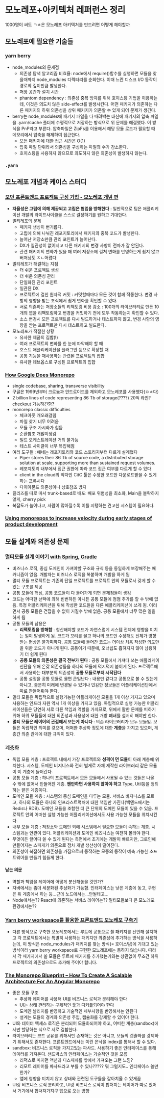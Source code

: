 # 모노레포+아키텍처 레퍼런스 정리

1000명이 써도 ㄱㅊ은 모노레포 아키텍처를 만드려면 어떻게 해야할까

## 모노레포에 필요한 기술들

### yarn berry

- node_modules의 문제점
  - 의존성 탐색 알고리즘 비효율: node에서 require()함수를 실행하면 모듈을 찾을때까지 node_modules 디렉터리를 순회한다. 이때 느린 디스크 I/O 동작이 경로의 깊이만큼 발생한다.
  - 저장 공간과 설치 시간
  - phantom dependency : 의존성 중복 방지를 위해 호이스팅 기법을 이용하는데, 이것은 의도치 않은 side-effect를 발생시킨다. 어떤 패키지가 의존하는 다른 패키지의 하위 의존성을 상위 패키지가 의존할 수 있게 되어 문제가 생긴다.
- berry는 node_modules에 패키지 파일을 다 때려박는 대신에 패키지의 압축 파일을 .yarn/cache 폴더에 수평적으로 저장하는 방식으로 위 문제를 해결했다. 이 방식을 PnP라고 부른다. 압축파일은 ZipFs를 이용해서 해당 모듈 로드가 필요할 때 메모리에서 압축을 해제하여 접근한다.
  - 모든 패키지에 대한 접근 시간은 O(1)
  - 압축 파일 단위라서 의존성을 구성하는 파일의 수가 감소한다.
  - 호이스팅을 사용하지 않으므로 의도하지 않은 의존성이 발생하지 않는다.

### `.yarn`

## 모노레포 개념과 케이스 스터디

### [모던 프론트엔드 프로젝트 구성 기법 - 모노레포 개념 편](https://d2.naver.com/helloworld/0923884)

- **자율성은 고립에 의해 제공되고 고립은 협업을 방해한다** : 일반적으로 팀은 애플리케이션 개발의 라이프사이클을 스스로 결정하기를 원하고 기대한다.
- 멀티레포의 문제
  - 패키지 생성이 번거롭다.
  - 고립에 의해 나눠진 레포지토리에서 패키지의 중복 코드가 발생한다.
  - 늘어난 저장소만큼 관리 포인트가 늘어난다.
  - DX가 일관성이 없어지고 다른 패키지의 변경 사항이 전파가 잘 안된다.
  - 관련 패키지의 변화가 있을 때 여러 저장소에 걸쳐 변화를 반영하는게 쉽지 않고 버저닝도 ㅈㄴ어렵다
- 멀티레포가 해결하는 지점
  - 더 쉬운 프로젝트 생성
  - 더 쉬운 의존성 관리
  - 단일화된 관리 포인트
  - 일관된 DX
  - 프로젝트에 걸친 원자적 커밋 : 커밋할때마다 모든 것이 함께 작동한다. 변경 사항의 영향을 받는 조직에서 쉽게 변화를 확인할 수 있다.
  - 서로 의존하는 저장소들의 리팩토링 비용 감소 : 100개의 라이브러리로 만든 10개의 앱을 리팩토링하고 변경을 커밋하기 전에 모두 작동하는지 확인할 수 있다.
  - 소스 변경시 모든 프로젝트를 다시 빌드하거나 테스트하지 않고, 변경 사항의 영향을 받는 프로젝트만 다시 테스트하고 빌드한다.
- 모노레포가 적절한 상황
  - 유사한 제품의 집합(!)
  - 여러 프로젝트의 변화를 한 눈에 파악해야 할 때
  - 호스트 애플리케이션을 플러그인 등으로 확장할 때
  - 공통 기능을 재사용하는 관련된 프로젝트의 집합
  - 유사한 데브옵스로 구성된 프로젝트의 집합

### [How Google Does Monorepo](https://qeunit.com/blog/how-google-does-monorepo/)

- single codebase, sharing, transverse visibility
- 구글은 1999년부터 크로늄과 안드로이드를 제외하고 모노레포를 사용했다(ㅁㅊ다)
- 2 billion lines of code representing 86 Tb of storage(????) 20억 라인? checkout 가능하긴함?
- monorepo classic difficulties
  - 체크아웃 개오래걸림
  - 파일 찾기 너무 어려움
  - 모듈 구조 가시화가 힘듬
  - 순환참조 개많이생김
  - 빌드 오케스트레이션 거의 불가능
  - 테스트 사이클이 너무 복잡해짐
- 여러 도구들 : 얘네는 레포지토리와 코드 스토리지부터 다르게 설계했다
  - Piper stores their 86 Tb of source code, a distributed storage solution at scale, supporting more than sustained request volumes.
  - 레포지토리 내부에서 접근 권한에 따라 코드 접근 여부를 다르게 할 수 있다
  - client in the cloud의 약자인 CitC 툴은 수정한 코드만 다운로드받을 수 있게 하는 프록시다
  - 다이아몬드 의존성이나 상호참조 방지
- 릴리즈를 따로 따서 trunk-based로 배포: 배포 위험성을 최소화, Main을 블락하지 않게, cherry pick
- 복잡도가 늘어나고, 사람이 많아질수록 이를 지탱하는 견고한 시스템이 필요하다.

### [Using monorepos to increase velocity during early stages of product development](https://devblogs.microsoft.com/startups/using-monorepos-to-increase-velocity-during-early-stages-of-product-development/)

## 모듈 설계와 의존성 문제

### [멀티모듈 설계 이야기 with Spring, Gradle](https://techblog.woowahan.com/2637/)

- 비즈니스 로직, 중심 도메인이 가져야할 구조와 규칙 등을 동일하게 보장해주는 매커니즘이 없음. 개발자는 비즈니스 로직을 복붙하며 개발을 하게 됨
- 멀티 모듈 프로젝트는 기존의 단일 프로젝트를 프로젝트 안의 모듈로서 갖게 할 수 있는 구조를 제공
- 공통 모듈에 핵심, 공통 코드들이 다 들어가게 되면 문제점들이 생김
- 코드는 어떠한 선택에 의해 빈번하든 아니든 공통 모듈에 점점 추가를 할 수 밖에 없음. 특정 어플리케이션을 위해 작성한 코드들을 다른 애플리케이션에 쓰게 됨. 이러면서 공통 모듈은 걷잡을 수 없이 커질수 밖에 없음. 공통 모듈에서 너무 많은 일을 하게 됨
- 공통 모듈의 남용은
  - **리팩토링을 방해함** : 청산해야할 코드가 자연스럽게 시스템 전체에 영향을 미치는 일이 발생하게 됨. 코드가 꼬리를 물고 하나의 코드만 수정해도 전체가 영향받는 현상은 불가피하다. 공통 모듈에 들어간 코드는 더이상 처음 작성한 의도만을 위한 코드가 아니게 된다. 공통이기 때문에, 오너쉽도 좁혀지지 않아 남용하기 더 쉽게 된다
  - **공통 모듈의 의존성은 결국 전부가 된다** : 공통 모듈에서 가져다 쓰는 애플리케이션단을 위해 온갖 의존성들을 하나의 모듈에 덕지덕지 붙이게 된다. 프로젝트에서 사용하는 대부분의 의존성이 **공통 모듈로부터 시작된다**
  - 공통 설정을 공통 모듈로 몰면 큰일난다 : 내용만 같다고 공통으로 볼 수 있는게 아니고, 충분히 미래에 변경될 수 있거나 민감한 정보들은 어플리케이션단에서 따로 만들어줘야 한다.
- 멀티 모듈은 독립적으로 실행가능한 어플리케이션 모듈을 1개 이상 가지고 있으며 사용하는 인프라 자원 역시 1개 이상을 가지고 있음. 독립적으로 실행 가능한 어플리케이션들은 당연히 서로 다른 책임과 역할을 가지므로, 위에서 말한 문제를 피하기 위해 하위 모듈들에 대한 의존성과 사용성에 대한 개방 폐쇄를 철저히 해야만 한다.
- **멀티 모듈은 레이어의 관점에서 보는게 아니다** : 의존 라이브러리가 모두 모듈임. 모듈은 독립적인 의미를 갖으며, 어떠한 추상화 정도에 대한 **계층**을 가지고 있으며, 계층간 의존 관계에 대한 규칙이 있다.

### 계층화

- 독립 모듈 계층 : 프로젝트 내에서 가장 프로젝트와 **성격이 먼 모듈**이 아래 계층에 위치한다. 시스템, 도메인 비지니스와 전혀 별게로 자체 제작한 라이브러리 같은 모듈이 이 계층에 들어간다.
- 공통 모듈 계층 : 하나의 프로젝트에서 모든 모듈에서 사용될 수 있는 것들은 나올 수 밖에 없어서 만들어진 계층. **왠만하면 사용하지 않아야 하고** Type, Util등을 정의하는 얕은 계층이다.
- 도메인 모듈 계층 : 시스템의 중심 도메인을 다루는 모듈. 서비스 비지니스를 모르고, 하나의 모듈은 하나의 인프라스트럭처에 대한 책임만 가진다(백엔드에서는 Redis나 RDB). 도메인 모듈을 조합한 더 큰 단위의 도메인 모듈이 있을 수 있음. 프로젝트 안의 어떠한 실행 가능한 어플리케이션에서도 사용 가능한 모듈을 위치시킨다.
- 내부 모듈 계층 : 저장소와 도메인 외에 시스템에서 필요한 모듈이 속하는 계층. 시스템과는 연관이 있다. 어플리케이션과 도메인 비즈니스는 여전히 몰라야 한다.
- 무엇이든 끌어다 쓸 수 있게 된다는 측면에서 초기에는 개발이 빠르지만, 그로인해 만들어지는 스파게키 의존으로 점차 개발 생산성이 떨어진다.
- 의존성이 복잡하면 의존성을 가짐으로써 동작하는 모종의 동작이 예측 가능한 소프트웨어를 만들기 힘들게 한다.

#### 남는 의문

- 역할과 책임을 레이어에 어떻게 분산해놓을 것인가?
- 자바에서는 좀더 세분화된 추상화가 가능함. 인터페이스는 낮은 계층에 놓고, 구현은 위 계층에서 하는 등...근데 노드에서는...안될테고...
- Node에서는?? React에 의존하는 서비스 레이어는?? 멀티모듈보다 큰 모노레포 환경에서는??

### [Yarn berry workspace를 활용한 프론트엔드 모노레포 구축기](https://techblog.woowahan.com/7976/)

- 다른 방식으로 구축한 모노레포에서는 루트에 공통으로 쓸 패키지를 선언해 설치하고 각 프로젝트에서는 특별히 사용하는 패키지만 의존성에 추가하는 방식을 사용하는데, 이 방식은 node_modules가 패키지를 찾는 방식(= 호이스팅)에 기대고 있는 방식이라 yarn berry workspace로 구현한 모노레포에는 통하지 않습니다. 따라서 각 패키지에서 쓸 모듈은 루트에 패키지를 추가했는가와는 상관없이 무조건 하위 프로젝트의 의존성으로도 추가해 주어야 합니다.

### [The Monorepo Blueprint – How To Create A Scalable Architecture For An Angular Monorepo](https://christianlydemann.com/how-to-create-a-scalable-architecture-for-an-angular-monorepo/)

- 좋은 모듈 구조
  - 추상화 레이어를 사용해 UI를 비즈니스 로직과 분리해야 한다
  - UI는 상태 관리하는 구체적인 툴과 디커플되어야 한다
  - 도메인 날리지를 반영하고 기술적인 세부사항을 반영해서는 안된다
  - 설계는 모듈의 경계와 의존성 주입, 캡슐화를 강제할 수 있어야 한다.
- UI와 데이터 엑세스 로직은 분리되어 모듈화되어야 하고, 어떠한 계층(sandbox)에서만 할당하는 식으로 서로 결합한다.
- 라이브러리는 코드 공유를 위해서만 존재하는 것은 아니고, 모듈의 캡슐화를 강제하기 위해서도 존재한다. 프론트엔드에서는 이런 은닉을 index를 통해서 할 수 있다.
- sandbox: 비즈니스 로직을 가지고있는 파사드. 사용하기 좋은 인터페이스를 통해 데이터를 가져온다. 샌드박스의 인터페이스는 기술적인 것을 모름
  - 리덕스로 따지면 액션과 디스패치를 밖에서 가져오는 그런 느낌?
  - 리모트 레이어를 파사드라고 부를 수 있나????? 뭐 그럴지도.. 인터페이스 쓸만한가?
  - 앱에 영향을 미치지 않고 상태와 관련된 도구들을 갈아치울 수 있게끔
- UI랑 비즈니스 로직 분리하고, UI랑 비즈니스 로직이 합쳐지는 레이어가 따로 있어서 거기에서 합쳐져가지구 앱으로 오는 방향
